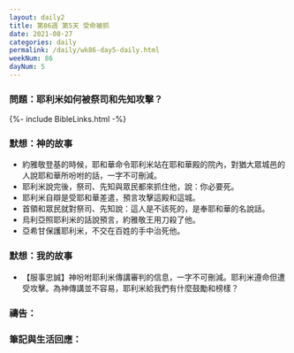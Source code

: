 ```yaml
---
layout: daily2
title: 第86週 第5天 受命被抓
date: 2021-08-27
categories: daily
permalink: /daily/wk86-day5-daily.html
weekNum: 86
dayNum: 5
---
```


### 問題：耶利米如何被祭司和先知攻擊？

{%- include BibleLinks.html -%}

### 默想：神的故事
+ 約雅敬登基的時候，耶和華命令耶利米站在耶和華殿的院內，對猶大眾城邑的人說耶和華所吩咐的話，一字不可刪減。
+ 耶利米說完後，祭司、先知與眾民都來抓住他，說：你必要死。
+ 耶利米自辯是受耶和華差遣，預言攻擊這殿和這城。
+ 首領和眾民就對祭司、先知說：這人是不該死的，是奉耶和華的名說話。
+ 烏利亞照耶利米的話說預言，約雅敬王用刀殺了他。
+ 亞希甘保護耶利米，不交在百姓的手中治死他。

### 默想：我的故事
+ 【服事忠誠】神吩咐耶利米傳講審判的信息，一字不可刪減。耶利米遵命但遭受攻擊。為神傳講並不容易，耶利米給我們有什麼鼓勵和榜樣？

### 禱告：

### 筆記與生活回應：
